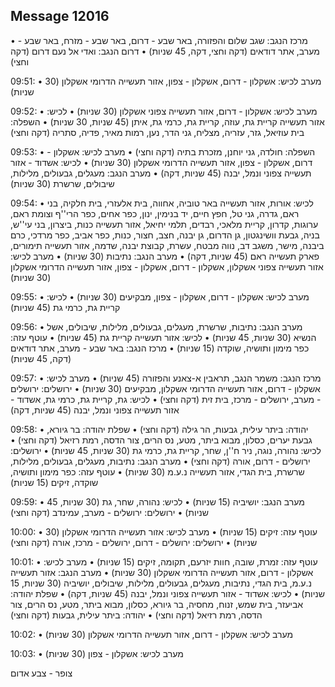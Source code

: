 ## Message 12016

• מרכז הנגב: שגב שלום והפזורה, באר שבע - דרום, באר שבע - מזרח, באר שבע - מערב, אתר דודאים (דקה וחצי, דקה, 45 שניות)
• דרום הנגב: ואדי אל נעם דרום (דקה וחצי)

09:51:
• מערב לכיש: אשקלון - דרום, אשקלון - צפון, אזור תעשייה הדרומי אשקלון (30 שניות)

09:52:
• מערב לכיש: אשקלון - דרום, אזור תעשייה צפוני אשקלון (30 שניות)
• לכיש: אזור תעשייה קריית גת, עוזה, קריית גת, כרמי גת, איתן (45 שניות, 30 שניות)
• השפלה: בית עוזיאל, גזר, עזריה, מצליח, גני הדר, נען, רמות מאיר, פדיה, סתריה (דקה וחצי)

09:53:
• השפלה: חולדה, גני יוחנן, מזכרת בתיה (דקה וחצי)
• מערב לכיש: אשקלון - דרום, אשקלון - צפון, אזור תעשייה הדרומי אשקלון (30 שניות)
• לכיש: אשדוד - אזור תעשייה צפוני ונמל, יבנה (45 שניות, דקה)
• מערב הנגב: מעגלים, גבעולים, מלילות, שיבולים, שרשרת (30 שניות)

09:54:
• לכיש: אורות, אזור תעשייה באר טוביה, אחווה, בית אלעזרי, בית חלקיה, בני ראם, גדרה, גני טל, חפץ חיים, יד בנימין, ינון, כפר אחים, כפר הרי''ף וצומת ראם, ערוגות, קדרון, קריית מלאכי, רבדים, תלמי יחיאל, אזור תעשייה כנות, ביצרון, בני עי''ש, בניה, גבעת וושינגטון, גן הדרום, גן יבנה, חצב, חצור, כנות, כפר אביב, כפר מרדכי, כרם ביבנה, מישר, משגב דב, נווה מבטח, עשרת, קבוצת יבנה, שדמה, אזור תעשייה תימורים, פארק תעשייה ראם (45 שניות, דקה)
• מערב הנגב: נתיבות (30 שניות)
• מערב לכיש: אזור תעשייה צפוני אשקלון, אשקלון - דרום, אשקלון - צפון, אזור תעשייה הדרומי אשקלון (30 שניות)

09:55:
• מערב לכיש: אשקלון - דרום, אשקלון - צפון, מבקיעים (30 שניות)
• לכיש: קריית גת, כרמי גת (45 שניות)

09:56:
• מערב הנגב: נתיבות, שרשרת, מעגלים, גבעולים, מלילות, שיבולים, אשל הנשיא (30 שניות, 45 שניות)
• לכיש: אזור תעשייה קריית גת (45 שניות)
• עוטף עזה: כפר מימון ותושיה, שוקדה (15 שניות)
• מרכז הנגב: באר שבע - מערב, אתר דודאים (דקה, 45 שניות)

09:57:
• מרכז הנגב: משמר הנגב, תראבין א-צאנע והפזורה (45 שניות)
• מערב לכיש: אשקלון - דרום, אזור תעשייה הדרומי אשקלון, מבקיעים (30 שניות)
• ירושלים: ירושלים - מערב, ירושלים - מרכז, בית זית (דקה וחצי)
• לכיש: גת, קריית גת, כרמי גת, אשדוד - אזור תעשייה צפוני ונמל, יבנה (45 שניות, דקה)

09:58:
• יהודה: ביתר עילית, גבעות, הר גילה (דקה וחצי)
• שפלת יהודה: בר גיורא, גבעת יערים, כסלון, מבוא ביתר, מטע, נס הרים, צור הדסה, רמת רזיאל (דקה וחצי)
• לכיש: נהורה, נוגה, ניר ח''ן, שחר, קריית גת, כרמי גת (30 שניות, 45 שניות)
• ירושלים: ירושלים - דרום, אורה (דקה וחצי)
• מערב הנגב: נתיבות, מעגלים, גבעולים, מלילות, שרשרת, בית הגדי, אזור תעשייה נ.ע.מ (30 שניות)
• עוטף עזה: כפר מימון ותושיה, שוקדה, זיקים (15 שניות)

09:59:
• מערב הנגב: יושיביה (15 שניות)
• לכיש: נהורה, שחר, גת (30 שניות, 45 שניות)
• ירושלים: ירושלים - מערב, עמינדב (דקה וחצי)

10:00:
• עוטף עזה: זיקים (15 שניות)
• מערב לכיש: אזור תעשייה הדרומי אשקלון (30 שניות)
• ירושלים: ירושלים - דרום, ירושלים - מרכז, אורה (דקה וחצי)

10:01:
• עוטף עזה: זמרת, שובה, חוות יזרעם, תקומה, זיקים (15 שניות)
• מערב לכיש: אשקלון - דרום, אזור תעשייה הדרומי אשקלון (30 שניות)
• מערב הנגב: אזור תעשייה נ.ע.מ, בית הגדי, נתיבות, מעגלים, גבעולים, מלילות, שיבולים, יושיביה (30 שניות, 15 שניות)
• לכיש: אשדוד - אזור תעשייה צפוני ונמל, יבנה (45 שניות, דקה)
• שפלת יהודה: אביעזר, בית שמש, זנוח, מחסיה, בר גיורא, כסלון, מבוא ביתר, מטע, נס הרים, צור הדסה, רמת רזיאל (דקה וחצי)
• יהודה: ביתר עילית, גבעות (דקה וחצי)

10:02:
• מערב לכיש: אשקלון - דרום, אזור תעשייה הדרומי אשקלון (30 שניות)

10:03:
• מערב לכיש: אשקלון - צפון (30 שניות)

צופר - צבע אדום

